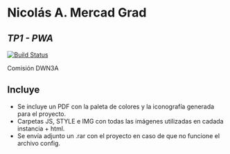 # Nicolás A. Mercad Grad
## _TP1 - PWA_

[![Build Status](https://travis-ci.org/joemccann/dillinger.svg?branch=master)](https://travis-ci.org/joemccann/dillinger)

Comisión DWN3A


## Incluye

- Se incluye un PDF con la paleta de colores y la iconografía generada para el proyecto.
- Carpetas JS, STYLE e IMG con todas las imágenes utilizadas en cadada instancia + html.
- Se envía adjunto un .rar con el proyecto en caso de que no funcione el archivo config.
